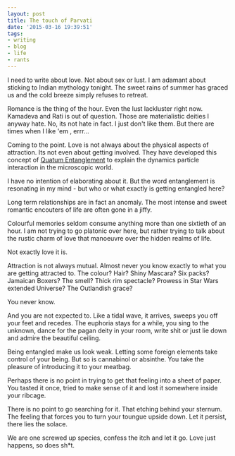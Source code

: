 ```yaml
---
layout: post
title: The touch of Parvati
date: '2015-03-16 19:39:51'
tags:
- writing
- blog
- life
- rants
---
```


I need to write about love. Not about sex or lust. I am adamant about sticking to Indian mythology tonight. The sweet rains of summer has graced us and the cold breeze simply refuses to retreat.

Romance is the thing of the hour. Even the lust lackluster right now. Kamadeva and Rati is out of question. Those are materialistic deities I anyway hate. No, its not hate in fact. I just don't like them. But there are times when I like 'em , errr...

Coming to the point. Love is not always about the physical aspects of attraction. Its not even about getting involved. They have developed this concept of  [Quatum Entanglement](http://en.wikipedia.org/wiki/Quantum_entanglement) to explain the dynamics particle interaction in the microscopic world.

I have no intention of elaborating about it. But the word entanglement is resonating in my mind - but who or what exactly is getting entangled here?

Long term relationships are in fact an anomaly. The most intense and sweet romantic encouters of life are often gone in a jiffy. 

Colourful memories seldom consume anything more than one sixtieth of an hour. I am not trying to go platonic over here, but rather trying to talk about the rustic charm of love that manoeuvre over the hidden realms of life.

Not exactly love it is. 

Attraction is not always mutual. Almost never you know exactly to what you are getting attracted to. The colour? Hair? Shiny Mascara? Six packs? Jamaican Boxers? The smell? Thick rim spectacle? Prowess in Star Wars extended Universe? The Outlandish grace? 

You never know. 

And you are not expected to. Like a tidal wave, it arrives, sweeps you off your feet and recedes. The euphoria stays for a while, you sing to the unknown, dance for the pagan deity in your room, write shit or just lie down and admire the beautiful ceiling.

Being entangled make us look weak. Letting some foreign elements take control of your being. But so is cannabinol or absinthe. You take the pleasure of introducing it to your meatbag.

Perhaps there is no point in trying to get that feeling into a sheet of paper. You tasted it once, tried to make sense of it and lost it somewhere inside your ribcage. 

There is no point to go searching for it. That etching behind your sternum. The feeling that forces you to turn your toungue upside down. Let it persist, there lies the solace. 

We are one screwed up species, confess the itch and let it go. Love just happens, so does sh*t.


